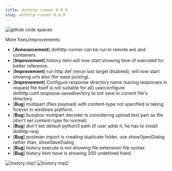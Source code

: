 ```yaml
---
title: dothttp-runner 0.0.9
slug: dothttp-runner-0.0.9
---
```

![github code spaces](/img/github-code-spaces.png)

More fixes/improvements:
- [**Announcement**] dothttp-runner can be run in remote wsl and containers.
- [**Improvement**] history item will now start showing time of executed for better reference.
- [**Improvement**] run http def (rerun last target disabled), will now start showing urls also (for ease picking).
- [**Improvement**] Configure response directory name (saving responses in request file itself is not suitable for all)  use/configure dothttp.conf.response.savedirectory to not save in current file's directory.
- [**Bug**] multipart (files payload) with content-type not specified is taking forever in windows platform.
- [**Bug**] busybox multipart decoder is considering upload text part as file (don't set content-type for normal)
- [**Bug**] don't set default python3 path (if user adds it, he has to install dothttp-req)
- [**Bug**] postman import is creating duplicate folder, use showOpenDialog rather than, showSaveDialog
- [**Bug**] history execute is not showing file extension/ file syntax
- [**Bug**] history item hove is showing 200 undefined fixed.

![history imp1](/img/history-imp2.png)
![history imp2](/img/history-imp2.png)